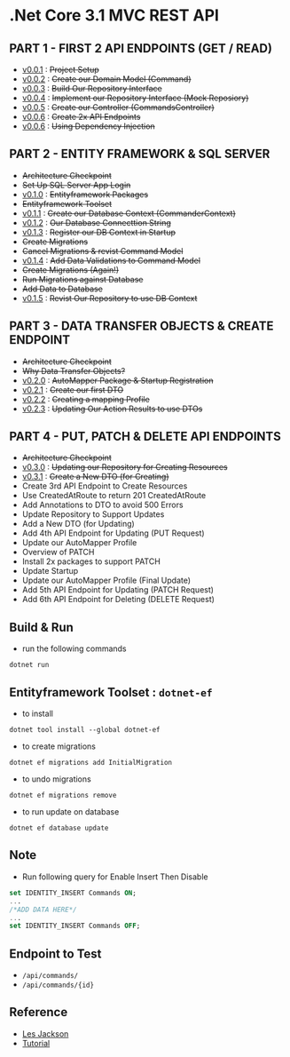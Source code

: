 # .Net Core 3.1 MVC REST API

## PART 1 - FIRST 2 API ENDPOINTS (GET / READ)
- [v0.0.1][v0.0.1] :  ~~Project Setup~~ 
- [v0.0.2][v0.0.2] :  ~~Create our Domain Model (Command)~~
- [v0.0.3][v0.0.3] :  ~~Build Our Repository Interface~~
- [v0.0.4][v0.0.4] :  ~~Implement our Repository Interface (Mock Reposiory)~~
- [v0.0.5][v0.0.5] :  ~~Create our Controller (CommandsController)~~
- [v0.0.6][v0.0.6] :  ~~Create 2x API Endpoints~~
- [v0.0.6][v0.0.6] :  ~~Using Dependency Injection~~

## PART 2 - ENTITY FRAMEWORK & SQL SERVER
- ~~Architecture Checkpoint~~
- ~~Set Up SQL Server App Login~~
- [v0.1.0][v0.1.0] :  ~~Entityframework Packages~~
- ~~Entityframework Toolset~~
- [v0.1.1][v0.1.1] :  ~~Create our Database Context (CommanderContext)~~
- [v0.1.2][v0.1.2] :  ~~Our Database Connecttion String~~
- [v0.1.3][v0.1.3] :  ~~Register our DB Context in Startup~~
- ~~Create Migrations~~
- ~~Cancel Migrations & revist Command Model~~
- [v0.1.4][v0.1.4] :  ~~Add Data Validations to Command Model~~
- ~~Create Migrations (Again!)~~
- ~~Run Migrations against Database~~
- ~~Add Data to Database~~
- [v0.1.5][v0.1.5] :  ~~Revist Our Repository to use DB Context~~

## PART 3 - DATA TRANSFER OBJECTS & CREATE ENDPOINT
- ~~Architecture Checkpoint~~
- ~~Why Data Transfer Objects?~~
- [v0.2.0][v0.2.0]  : ~~AutoMapper Package & Startup Registration~~
- [v0.2.1][v0.2.1] : ~~Create our first DTO~~
- [v0.2.2][v0.2.2] : ~~Creating a mapping Profile~~
- [v0.2.3][v0.2.3] : ~~Updating Our Action Results to use DTOs~~

## PART 4 - PUT, PATCH & DELETE API ENDPOINTS
- ~~Architecture Checkpoint~~
- [v0.3.0][v0.3.0] :   ~~Updating our Repository for Creating Resources~~
- [v0.3.1][v0.3.1] :  ~~Create a New DTO (for Creating)~~
- Create 3rd API Endpoint to Create Resources
- Use CreatedAtRoute to return 201 CreatedAtRoute
- Add Annotations to DTO to avoid 500 Errors
- Update Repository to Support Updates
- Add a New DTO (for Updating)
- Add 4th API Endpoint for Updating (PUT Request)
- Update our AutoMapper Profile
- Overview of PATCH
- Install 2x packages to support PATCH
- Update Startup
- Update our AutoMapper Profile (Final Update)
- Add 5th API Endpoint for Updating (PATCH Request)
- Add 6th API Endpoint for Deleting (DELETE Request)


## Build & Run
 - run the following commands

```shell
dotnet run
```

##  Entityframework Toolset : `dotnet-ef`
 - to install

 ```shell
 dotnet tool install --global dotnet-ef
 ```
  
  - to create migrations

 ```shell
 dotnet ef migrations add InitialMigration
 ```

  -  to undo migrations

```shell
dotnet ef migrations remove
```

  - to run update on database

```shell
dotnet ef database update
```

## Note
- Run following query for Enable Insert Then Disable

```sql
set IDENTITY_INSERT Commands ON;
...
/*ADD DATA HERE*/
...
set IDENTITY_INSERT Commands OFF;
```


## Endpoint to Test
 - `/api/commands/`
 - `/api/commands/{id}`


## Reference
 - [Les Jackson][les-jackson-youtube] 
 - [Tutorial][tutorial]


[les-jackson-youtube]: https://www.youtube.com/channel/UCIMRGVXufHT69s1uaHHYJIA
[tutorial]: https://www.youtube.com/watch?v=fmvcAzHpsk8

[v0.0.1]: http://ginno.synology.me:3000/EDUCATION/Commander/src/v0.0.1
[v0.0.2]: http://ginno.synology.me:3000/EDUCATION/Commander/src/v0.0.2
[v0.0.3]: http://ginno.synology.me:3000/EDUCATION/Commander/src/v0.0.3
[v0.0.4]: http://ginno.synology.me:3000/EDUCATION/Commander/src/v0.0.4
[v0.0.5]: http://ginno.synology.me:3000/EDUCATION/Commander/src/v0.0.5
[v0.0.6]: http://ginno.synology.me:3000/EDUCATION/Commander/src/v0.0.6
[v0.1.0]: http://ginno.synology.me:3000/EDUCATION/Commander/src/v0.1.0
[v0.1.1]: http://ginno.synology.me:3000/EDUCATION/Commander/src/v0.1.1
[v0.1.2]: http://ginno.synology.me:3000/EDUCATION/Commander/src/v0.1.2
[v0.1.3]: http://ginno.synology.me:3000/EDUCATION/Commander/src/v0.1.3
[v0.1.4]: http://ginno.synology.me:3000/EDUCATION/Commander/src/v0.1.4
[v0.1.5]: http://ginno.synology.me:3000/EDUCATION/Commander/src/v0.1.5
[v0.2.0]: http://ginno.synology.me:3000/EDUCATION/Commander/src/v0.2.0
[v0.2.1]: http://ginno.synology.me:3000/EDUCATION/Commander/src/v0.2.1
[v0.2.2]: http://ginno.synology.me:3000/EDUCATION/Commander/src/v0.2.2
[v0.2.3]: http://ginno.synology.me:3000/EDUCATION/Commander/src/v0.2.3
[v0.3.0]: http://ginno.synology.me:3000/EDUCATION/Commander/src/v0.3.0
[v0.3.1]: http://ginno.synology.me:3000/EDUCATION/Commander/src/v0.3.1